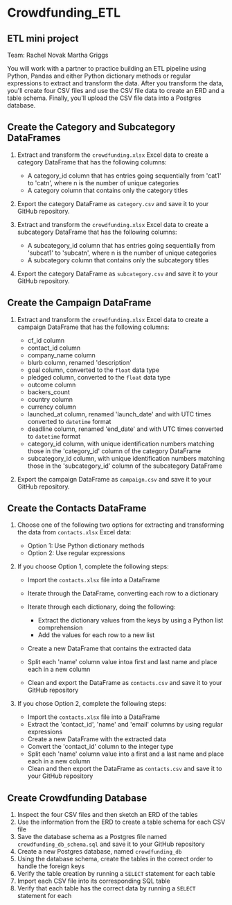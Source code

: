 # Crowdfunding_ETL

## ETL mini project

Team:
Rachel Novak
Martha Griggs

You will work with a partner to practice building an ETL pipeline using Python, Pandas and either Python dictionary methods or regular expressions to extract and transform the data. After you transform the data, you'll create four CSV files and use the CSV file data to create an ERD and a table schema. Finally, you'll upload the CSV file data into a Postgres database. 

## Create the Category and Subcategory DataFrames
1. Extract and transform the `crowdfunding.xlsx` Excel data to create a category DataFrame that has the following columns:
   * A category_id column that has entries going sequentially from 'cat1' to 'catn', where n is the number of unique categories
   * A category column that contains only the category titles
2. Export the category DataFrame as `category.csv` and save it to your GitHub repository. 
3. Extract and transform the `crowdfunding.xlsx` Excel data to create a subcategory DataFrame that has the following columns:
   * A subcategory_id column that has entries going sequentially from 'subcat1' to 'subcatn', where n is the number of unique categories
   * A subcategory column that contains only the subcategory titles
   
4. Export the category DataFrame as `subcategory.csv` and save it to your GitHub repository. 

## Create the Campaign DataFrame
1. Extract and transform the `crowdfunding.xlsx` Excel data to create a campaign DataFrame that has the following columns:
   * cf_id column
   * contact_id column
   * company_name column
   * blurb column, renamed 'description'
   * goal column, converted to the `float` data type
   * pledged column, converted to the `float` data type
   * outcome column
   * backers_count
   * country column
   * currency column
   * launched_at column, renamed 'launch_date' and with UTC times converted to `datetime` format
   * deadline column, renamed 'end_date' and with UTC times converted to `datetime` format
   * category_id column, with unique identification numbers matching those in the 'category_id' column of the category DataFrame
   * subcategory_id column, with unique identification numbers matching those in the 'subcategory_id' column of the subcategory DataFrame
   
2. Export the campaign DataFrame as `campaign.csv` and save it to your GitHub repository.

## Create the Contacts DataFrame
1. Choose one of the following two options for extracting and transforming the data from `contacts.xlsx` Excel data:
   * Option 1: Use Python dictionary methods
   * Option 2: Use regular expressions
   
2. If you choose Option 1, complete the following steps:
   * Import the `contacts.xlsx` file into a DataFrame
   * Iterate through the DataFrame, converting each row to a dictionary
   * Iterate through each dictionary, doing the following:
     * Extract the dictionary values from the keys by using a Python list comprehension
     * Add the values for each row to a new list
     
   * Create a new DataFrame that contains the extracted data
   * Split each 'name' column value intoa first and last name and place each in a new column
   * Clean and export the DataFrame as `contacts.csv` and save it to your GitHub repository
   
3. If you chose Option 2, complete the following steps:
   * Import the `contacts.xlsx` file into a DataFrame
   * Extract the 'contact_id', 'name' and 'email' columns by using regular expressions
   * Create a new DataFrame with the extracted data
   * Convert the 'contact_id' column to the integer type
   * Split each 'name' column value into a first and a last name and place each in a new column
   * Clean and then export the DataFrame as `contacts.csv` and save it to your GitHub repository

## Create Crowdfunding Database

1. Inspect the four CSV files and then sketch an ERD of the tables
2. Use the information from the ERD to create a table schema for each CSV file
3. Save the database schema as a Postgres file named `crowdfunding_db_schema.sql` and save it to your GitHub repository
4. Create a new Postgres database, named `crowdfunding_db`
5. Using the database schema, create the tables in the correct order to handle the foreign keys
6. Verify the table creation by running a `SELECT` statement for each table
7. Import each CSV file into its corresponding SQL table
8. Verify that each table has the correct data by running a `SELECT` statement for each
   
   
   
